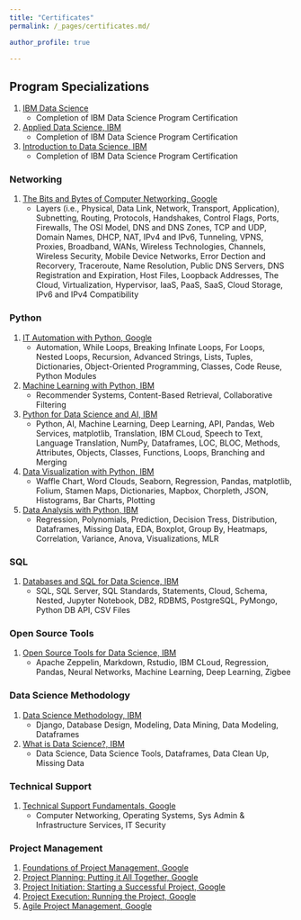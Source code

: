 ```yaml
---
title: "Certificates"
permalink: /_pages/certificates.md/

author_profile: true

---
```


## Program Specializations

1. [IBM Data Science](https://www.coursera.org/account/accomplishments/specialization/GYCKT9JHP337 "IBM Data Science")
   - Completion of IBM Data Science Program Certification
2. [Applied Data Science, IBM](https://www.coursera.org/account/accomplishments/specialization/certificate/E9HH7T7HXBRM "Applied Data Science, IBM")
   - Completion of IBM Data Science Program Certification  
3. [Introduction to Data Science, IBM](https://www.coursera.org/account/accomplishments/specialization/certificate/HVW2WDUSW2AZ "Introduction to Data Science, IBM")
   - Completion of IBM Data Science Program Certification  

### Networking
1. [The Bits and Bytes of Computer Networking, Google](https://www.coursera.org/account/accomplishments/certificate/NYZHHA3D69P7 "The Bits and Bytes of Computer Networking, Google")
   - Layers (i.e., Physical, Data Link, Network, Transport, Application), Subnetting, Routing, Protocols, Handshakes, Control Flags, Ports, Firewalls, The OSI Model, DNS and DNS Zones, TCP and UDP, Domain Names, DHCP, NAT, IPv4 and IPv6, Tunneling, VPNS, Proxies, Broadband, WANs, Wireless Technologies, Channels, Wireless Security, Mobile Device Networks, Error Dection and Recorvery, Traceroute, Name Resolution, Public DNS Servers, DNS Registration and Expiration, Host Files, Loopback Addresses, The Cloud, Virtualization, Hypervisor, IaaS, PaaS, SaaS, Cloud Storage, IPv6 and IPv4 Compatibility

### Python
1. [IT Automation with Python, Google](https://www.coursera.org/account/accomplishments/verify/YTXAL2L8QJBD "IT Automation with Python, Google")
   - Automation, While Loops, Breaking Infinate Loops, For Loops, Nested Loops, Recursion, Advanced Strings, Lists, Tuples, Dictionaries, Object-Oriented Programming, Classes, Code Reuse, Python Modules
2. [Machine Learning with Python, IBM](https://www.coursera.org/account/accomplishments/verify/A5NA6EUL5QZN "Machine Learning with Python, IBM")
   - Recommender Systems, Content-Based Retrieval, Collaborative Filtering
3. [Python for Data Science and AI, IBM](https://www.coursera.org/account/accomplishments/verify/N3WGRJN55JM9 "Python for Data Science and AI, IBM")
   - Python, AI, Machine Learning, Deep Learning, API, Pandas, Web Services, matplotlib, Translation, IBM CLoud, Speech to Text, Language Translation, NumPy, Dataframes, LOC, BLOC, Methods, Attributes, Objects, Classes, Functions, Loops, Branching and Merging
4. [Data Visualization with Python, IBM](https://www.coursera.org/account/accomplishments/verify/F9W3EW2EVM4H "Data Visualization with Python, IBM")
   - Waffle Chart, Word Clouds, Seaborn, Regression, Pandas, matplotlib, Folium, Stamen Maps, Dictionaries, Mapbox, Chorpleth, JSON, Histograms, Bar Charts, Plotting
5. [Data Analysis with Python, IBM](https://www.coursera.org/account/accomplishments/verify/7RGGUNZ3NY7W "Data Analysis with Python, IBM")
   - Regression, Polynomials, Prediction, Decision Tress, Distribution, Dataframes, Missing Data, EDA, Boxplot, Group By, Heatmaps, Correlation, Variance, Anova, Visualizations, MLR

### SQL
1. [Databases and SQL for Data Science, IBM](https://www.coursera.org/account/accomplishments/verify/AGXYMXGVPUTW "Databases and SQL for Data Science, IBM")
   - SQL, SQL Server, SQL Standards, Statements, Cloud, Schema, Nested, Jupyter Notebook, DB2, RDBMS, PostgreSQL, PyMongo, Python DB API, CSV Files

### Open Source Tools
1. [Open Source Tools for Data Science, IBM](https://www.coursera.org/account/accomplishments/verify/46BJZNEXKTBF "Open Source Tools for Data Science, IBM")
   - Apache Zeppelin, Markdown, Rstudio, IBM CLoud, Regression, Pandas, Neural Networks, Machine Learning, Deep Learning, Zigbee

### Data Science Methodology
1. [Data Science Methodology, IBM](https://www.coursera.org/account/accomplishments/verify/DRJ8LSVWZ9WY "Data Science Methodology, IBM")
   - Django, Database Design, Modeling, Data Mining, Data Modeling, Dataframes
2. [What is Data Science?, IBM](https://www.coursera.org/account/accomplishments/verify/J9Z3H5RFS3GA "What is Data Science?, IBM")
   - Data Science, Data Science Tools, Dataframes, Data Clean Up, Missing Data

### Technical Support
1. [Technical Support Fundamentals, Google](https://www.coursera.org/account/accomplishments/certificate/UC8ZY6UCXR5F "Technical Support Fundamentals, Google")
   - Computer Networking, Operating Systems, Sys Admin & Infrastructure Services, IT Security

### Project Management
1. [Foundations of Project Management, Google](https://www.coursera.org/account/accomplishments/certificate/9YU6S5CGR9Y3 "Foundations of Project Management, Google")
2. [Project Planning: Putting it All Together, Google](https://www.coursera.org/account/accomplishments/certificate/2QRHUX82L2H4 "Project Planning: Putting it All Together, Google")
3. [Project Initiation: Starting a Successful Project, Google](https://www.coursera.org/account/accomplishments/certificate/K2Z8UKVMZFMG "Project Initiation: Starting a Successful Project, Google")
4. [Project Execution: Running the Project, Google](https://www.coursera.org/account/accomplishments/certificate/NXA83JXLGEMR "Project Execution: Running the Project, Google")
5. [Agile Project Management, Google](https://www.coursera.org/account/accomplishments/certificate/FPK6QBRLBLKF "Agile Project Management, Google")
